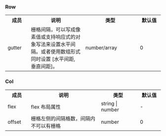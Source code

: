 ### Row

<table>
  <tbody>
    <tr>
      <th  width="15%">成员</th><th width="35%">说明</th><th width="35%">类型</th><th width="15%">默认值</th>
    </tr>
    <tr>
      <td width="15%">gutter</td><td width="35%">栅格间隔，可以写成像素值或支持响应式的对象写法来设置水平间隔。或者使用数组形式同时设置 [水平间距, 垂直间距]。</td><td width="35%">number/array</td><td width="15%">0</td>
    </tr>
  </tbody>
</table>


### Col

<table>
  <tbody>
    <tr>
      <th  width="15%">成员</th><th width="45%">说明</th><th width="25%">类型</th><th width="15%">默认值</th>
    </tr>
    <tr>
      <td width="15%">flex</td><td width="45%">flex 布局属性</td><td width="25%">string | number</td><td width="15%">-</td>
    </tr>
    <tr>
      <td width="15%">offset</td><td width="45%">栅格左侧的间隔格数，间隔内不可以有栅格</td><td width="25%">number</td><td width="15%">0</td>
    </tr>
  </tbody>
</table>